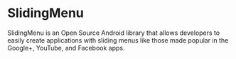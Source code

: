 # SlidingMenu
SlidingMenu is an Open Source Android library that allows developers to easily create applications with sliding menus like those made popular in the Google+, YouTube, and Facebook apps.
